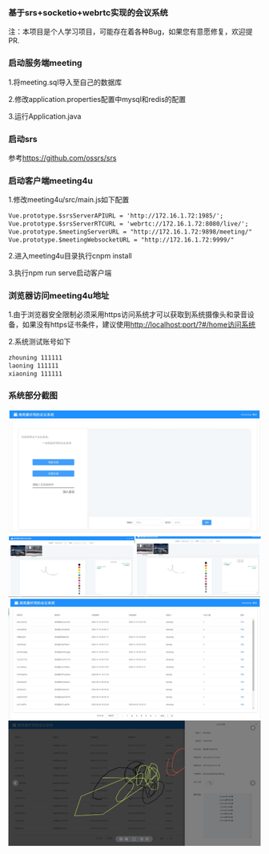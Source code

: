 ### 基于srs+socketio+webrtc实现的会议系统
注：本项目是个人学习项目，可能存在着各种Bug，如果您有意愿修复，欢迎提PR.

### 启动服务端meeting
1.将meeting.sql导入至自己的数据库

2.修改application.properties配置中mysql和redis的配置

3.运行Application.java

### 启动srs
参考<https://github.com/ossrs/srs>

### 启动客户端meeting4u
1.修改meeting4u/src/main.js如下配置

```
Vue.prototype.$srsServerAPIURL = 'http://172.16.1.72:1985/';
Vue.prototype.$srsServerRTCURL = 'webrtc://172.16.1.72:8080/live/';
Vue.prototype.$meetingServerURL = "http://172.16.1.72:9898/meeting/"
Vue.prototype.$meetingWebsocketURL = "http://172.16.1.72:9999/"
```

2.进入meeting4u目录执行cnpm install

3.执行npm run serve启动客户端

### 浏览器访问meeting4u地址
1.由于浏览器安全限制必须采用https访问系统才可以获取到系统摄像头和录音设备，如果没有https证书条件，建议使用<http://localhost:port/?#/home访问系统>

2.系统测试账号如下
```
zhouning 111111
laoning 111111
xiaoning 111111
```

### 系统部分截图
![NiceTool](meetingstart.png)
![NiceTool](meeting.png)
![NiceTool](meetinghistory.png)
![NiceTool](meetingdetail.png)

